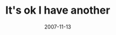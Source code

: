 ---
layout: base.njk
title : 'It&#39;s ok I have another' 
view_title : 'It&#39;s ok I have another' 
year : '2007' 
date : '2007-11-13' 
img_file : '/drawing/itsokihaveanother.png' 
html_file : 'itsokihaveanother' 
next_html : 'iwishihadadragon.html' 
year_order : '253' 
permalink : "title/{{html_file}}.html"
---